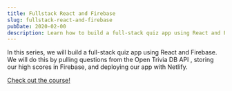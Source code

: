 ```yaml
---
title: Fullstack React and Firebase
slug: fullstack-react-and-firebase
pubDate: 2020-02-00
description: Learn how to build a full-stack quiz app using React and Firebase.
---
```


In this series, we will build a full-stack quiz app using React and Firebase. We will do this by pulling questions from the Open Trivia DB API , storing our high scores in Firebase, and deploying our app with Netlify.

[Check out the course!](https://leveluptutorials.com/tutorials/fullstack-react-and-firebase)

